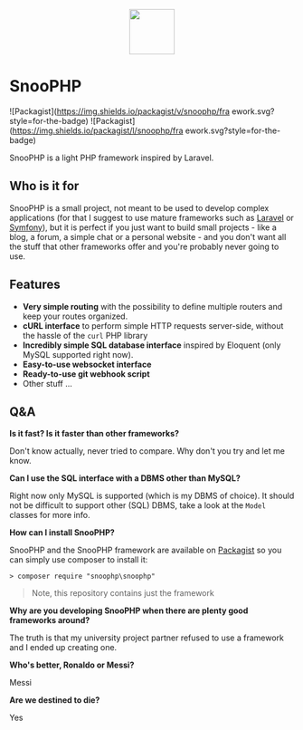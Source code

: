 <p align="center"><img src="https://image.ibb.co/mHMgrm/snoophp.png" width="80"></p>

# SnooPHP

![Packagist](https://img.shields.io/packagist/v/snoophp/fra 
ework.svg?style=for-the-badge) 
![Packagist](https://img.shields.io/packagist/l/snoophp/fra
ework.svg?style=for-the-badge)

SnooPHP is a light PHP framework inspired by Laravel.

## Who is it for

SnooPHP is a small project, not meant to be used to develop complex applications (for that I suggest to use mature frameworks such as [Laravel](https://github.com/laravel/laravel) or [Symfony](https://github.com/symfony/symfony)), but it is perfect if you just want to build small projects - like a blog, a forum, a simple chat or a personal website - and you don't want all the stuff that other frameworks offer and you're probably never going to use.

## Features

- **Very simple routing** with the possibility to define multiple routers and keep your routes organized.
- **cURL interface** to perform simple HTTP requests server-side, without the hassle of the `curl` PHP library
- **Incredibly simple SQL database interface** inspired by Eloquent (only MySQL supported right now).
- **Easy-to-use websocket interface**
- **Ready-to-use git webhook script**
- Other stuff ...

## Q&A

**Is it fast? Is it faster than other frameworks?**

Don't know actually, never tried to compare. Why don't you try and let me know.

**Can I use the SQL interface with a DBMS other than MySQL?**

Right now only MySQL is supported (which is my DBMS of choice). It should not be difficult to support other (SQL) DBMS, take a look at the `Model` classes for more info.

**How can I install SnooPHP?**

SnooPHP and the SnooPHP framework are available on [Packagist](https://packagist.org) so you can simply use composer to install it:

```terminal
> composer require "snoophp\snoophp"
```

> Note, this repository contains just the framework

**Why are you developing SnooPHP when there are plenty good frameworks around?**

The truth is that my university project partner refused to use a framework and I ended up creating one.

**Who's better, Ronaldo or Messi?**

Messi

**Are we destined to die?**

Yes
